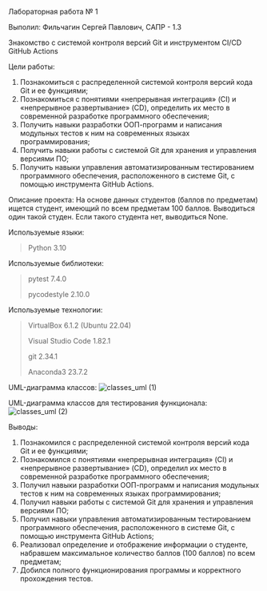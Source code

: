 Лабораторная работа № 1

Выполил: Фильчагин Сергей Павлович, САПР - 1.3

Знакомство с системой контроля версий Git и инструментом CI/CD GitHub Actions

Цели работы:
  1. Познакомиться c распределенной системой контроля версий кода Git и ее функциями;
  2. Познакомиться с понятиями «непрерывная интеграция» (CI) и «непрерывное развертывание»
  (CD), определить их место в современной разработке программного обеспечения;
  3. Получить навыки разработки ООП-программ и написания модульных тестов к ним на
  современных языках программирования;
  4. Получить навыки работы с системой Git для хранения и управления версиями ПО;
  5. Получить навыки управления автоматизированным тестированием программного обеспечения,
  расположенного в системе Git, с помощью инструмента GitHub Actions.

Описание проекта:
  На основе данных студентов (баллов по предметам) ищется студент, имеющий по всем предметам 100 баллов. Выводиться один такой студен. Если такого студента нет, выводиться None.

Используемые языки: 
>Python 3.10

Используемые библиотеки:
> pytest 7.4.0
> 
> pycodestyle 2.10.0
  
Используемые технологии:
>VirtualBox 6.1.2 (Ubuntu 22.04)
>
>Visual Studio Code 1.82.1
>
>git 2.34.1
>
>Anaconda3 23.7.2

UML-диаграмма классов:
![classes_uml (1)](https://github.com/SerFiLiuZ/TPLab1/assets/63652192/cf4b6218-bf93-4e9e-80af-eca889a83aab)

UML-диаграмма классов для тестирования функционала:
![classes_uml (2)](https://github.com/SerFiLiuZ/TPLab1/assets/63652192/b7421c69-8e2c-4df7-a99b-41cea057161f)


Выводы:
1. Познакомился с распределенной системой контроля версий кода Git и ее функциями;
2. Познакомился с понятиями «непрерывная интеграция» (CI) и «непрерывное развертывание» (CD), определил их место в современной разработке программного обеспечения;
3. Получил навыки разработки ООП-программ и написания модульных тестов к ним на современных языках программирования;
4. Получил навыки работы с системой Git для хранения и управления версиями ПО;
5. Получил навыки управления автоматизированным тестированием программного обеспечения, расположенного в системе Git, с помощью инструмента GitHub Actions;
6. Реализовал определение и отображение информации о студенте, набравшем максимальное количество баллов (100 баллов) по всем предметам;
7. Добился полного функционирования программы и корректного прохождения тестов.
